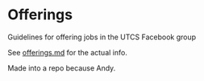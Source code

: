 Offerings
=========

Guidelines for offering jobs in the UTCS Facebook group

See [offerings.md](https://github.com/hzsweers/Offerings/blob/master/offerings.md) for the actual info.

Made into a repo because Andy.
